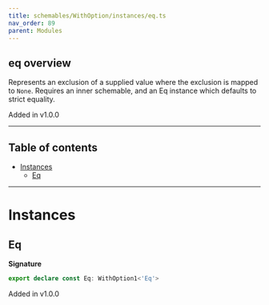 ```yaml
---
title: schemables/WithOption/instances/eq.ts
nav_order: 89
parent: Modules
---
```


## eq overview

Represents an exclusion of a supplied value where the exclusion is mapped to `None`.
Requires an inner schemable, and an Eq instance which defaults to strict equality.

Added in v1.0.0

---

<h2 class="text-delta">Table of contents</h2>

- [Instances](#instances)
  - [Eq](#eq)

---

# Instances

## Eq

**Signature**

```ts
export declare const Eq: WithOption1<'Eq'>
```

Added in v1.0.0
